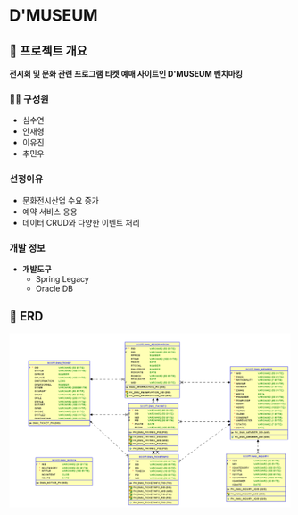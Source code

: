 # D'MUSEUM
## 📌 프로젝트 개요

**전시회 및 문화 관련 프로그램 티켓 예매 사이트인 D'MUSEUM 벤치마킹**

### 👩‍💻 구성원
* 심수연
* 안재형
* 이유진
* 추민우

### 선정이유
* 문화전시산업 수요 증가
* 예약 서비스 응용
* 데이터 CRUD와 다양한 이벤트 처리

### 개발 정보
* **개발도구**
  * Spring Legacy
  * Oracle DB


## 📌 ERD

<img src = "./img/DMU_ERD.png">
